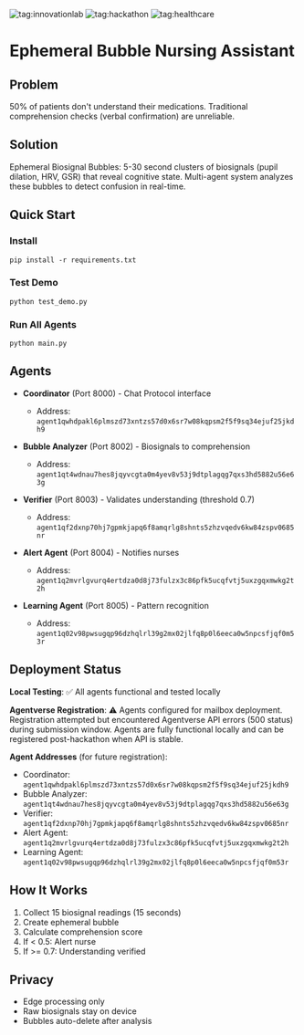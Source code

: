 ![tag:innovationlab](https://img.shields.io/badge/innovationlab-3D8BD3)
![tag:hackathon](https://img.shields.io/badge/hackathon-5F43F1)
![tag:healthcare](https://img.shields.io/badge/healthcare-FF5722)


# Ephemeral Bubble Nursing Assistant

## Problem
50% of patients don't understand their medications. Traditional comprehension checks (verbal confirmation) are unreliable.

## Solution
Ephemeral Biosignal Bubbles: 5-30 second clusters of biosignals (pupil dilation, HRV, GSR) that reveal cognitive state. Multi-agent system analyzes these bubbles to detect confusion in real-time.

## Quick Start

### Install
```
pip install -r requirements.txt
```

### Test Demo
```
python test_demo.py
```

### Run All Agents
```
python main.py
```

## Agents

- **Coordinator** (Port 8000) - Chat Protocol interface
  - Address: `agent1qwhdpakl6plmszd73xntzs57d0x6sr7w08kqpsm2f5f9sq34ejuf25jkdh9`

- **Bubble Analyzer** (Port 8002) - Biosignals to comprehension
  - Address: `agent1qt4wdnau7hes8jqyvcgta0m4yev8v53j9dtplagqg7qxs3hd5882u56e63g`

- **Verifier** (Port 8003) - Validates understanding (threshold 0.7)
  - Address: `agent1qf2dxnp70hj7gpmkjapq6f8amqrlg8shnts5zhzvqedv6kw84zspv0685nr`

- **Alert Agent** (Port 8004) - Notifies nurses
  - Address: `agent1q2mvrlgvurq4ertdza0d8j73fulzx3c86pfk5ucqfvtj5uxzgqxmwkg2t2h`

- **Learning Agent** (Port 8005) - Pattern recognition
  - Address: `agent1q02v98pwsugqp96dzhqlrl39g2mx02jlfq8p0l6eeca0w5npcsfjqf0m53r`

## Deployment Status

**Local Testing**: ✅ All agents functional and tested locally

**Agentverse Registration**: ⚠️ Agents configured for mailbox deployment. Registration attempted but encountered Agentverse API errors (500 status) during submission window. Agents are fully functional locally and can be registered post-hackathon when API is stable.

**Agent Addresses** (for future registration):
- Coordinator: `agent1qwhdpakl6plmszd73xntzs57d0x6sr7w08kqpsm2f5f9sq34ejuf25jkdh9`
- Bubble Analyzer: `agent1qt4wdnau7hes8jqyvcgta0m4yev8v53j9dtplagqg7qxs3hd5882u56e63g`
- Verifier: `agent1qf2dxnp70hj7gpmkjapq6f8amqrlg8shnts5zhzvqedv6kw84zspv0685nr`
- Alert Agent: `agent1q2mvrlgvurq4ertdza0d8j73fulzx3c86pfk5ucqfvtj5uxzgqxmwkg2t2h`
- Learning Agent: `agent1q02v98pwsugqp96dzhqlrl39g2mx02jlfq8p0l6eeca0w5npcsfjqf0m53r`

## How It Works

1. Collect 15 biosignal readings (15 seconds)
2. Create ephemeral bubble
3. Calculate comprehension score
4. If < 0.5: Alert nurse
5. If >= 0.7: Understanding verified

## Privacy
- Edge processing only
- Raw biosignals stay on device
- Bubbles auto-delete after analysis
